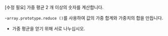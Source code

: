 [수정 필요]
가중 평균 2 개 이상의 숫자를 계산합니다.

-`array.prototype.reduce ()`를 사용하여 값의 가중 합계와 가중치의 합을 만듭니다.
- 가중 평균을 얻기 위해 서로 나누십시오.